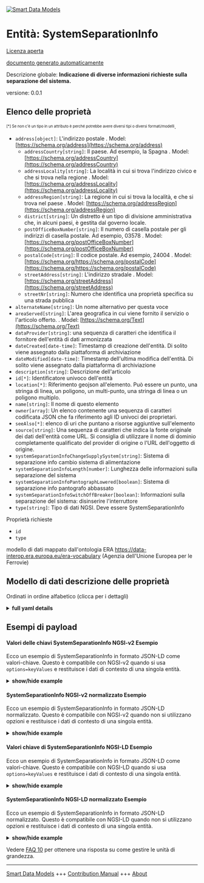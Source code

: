 <!-- 10-Header -->
    
[![Smart Data Models](https://smartdatamodels.org/wp-content/uploads/2022/01/SmartDataModels_logo.png "Logo")](https://smartdatamodels.org)    

Entità: SystemSeparationInfo    
============================
<!-- /10-Header -->
    
<!-- 15-License -->
    

[Licenza aperta](https://github.com/smart-data-models//dataModel.ERA/blob/master/SystemSeparationInfo/LICENSE.md)    

[documento generato automaticamente](https://docs.google.com/presentation/d/e/2PACX-1vTs-Ng5dIAwkg91oTTUdt8ua7woBXhPnwavZ0FxgR8BsAI_Ek3C5q97Nd94HS8KhP-r_quD4H0fgyt3/pub?start=false&loop=false&delayms=3000#slide=id.gb715ace035_0_60)    
<!-- /15-License -->
    
<!-- 20-Description -->
    

Descrizione globale: **Indicazione di diverse informazioni richieste sulla separazione del sistema.**    

versione: 0.0.1    
<!-- /20-Description -->
    
<!-- 30-PropertiesList -->
    

## Elenco delle proprietà    

<sup><sub>[*] Se non c'è un tipo in un attributo è perché potrebbe avere diversi tipi o diversi formati/modelli</sub></sup>.    
- `address[object]`: L'indirizzo postale  . Model: [https://schema.org/address](https://schema.org/address)
	- `addressCountry[string]`: Il paese. Ad esempio, la Spagna  . Model: [https://schema.org/addressCountry](https://schema.org/addressCountry)    
	- `addressLocality[string]`: La località in cui si trova l'indirizzo civico e che si trova nella regione  . Model: [https://schema.org/addressLocality](https://schema.org/addressLocality)    
	- `addressRegion[string]`: La regione in cui si trova la località, e che si trova nel paese  . Model: [https://schema.org/addressRegion](https://schema.org/addressRegion)    
	- `district[string]`: Un distretto è un tipo di divisione amministrativa che, in alcuni paesi, è gestita dal governo locale.      
	- `postOfficeBoxNumber[string]`: Il numero di casella postale per gli indirizzi di casella postale. Ad esempio, 03578  . Model: [https://schema.org/postOfficeBoxNumber](https://schema.org/postOfficeBoxNumber)    
	- `postalCode[string]`: Il codice postale. Ad esempio, 24004  . Model: [https://schema.org/https://schema.org/postalCode](https://schema.org/https://schema.org/postalCode)    
	- `streetAddress[string]`: L'indirizzo stradale  . Model: [https://schema.org/streetAddress](https://schema.org/streetAddress)    
	- `streetNr[string]`: Numero che identifica una proprietà specifica su una strada pubblica      
- `alternateName[string]`: Un nome alternativo per questa voce  
- `areaServed[string]`: L'area geografica in cui viene fornito il servizio o l'articolo offerto.  . Model: [https://schema.org/Text](https://schema.org/Text)
- `dataProvider[string]`: una sequenza di caratteri che identifica il fornitore dell'entità di dati armonizzata  
- `dateCreated[date-time]`: Timestamp di creazione dell'entità. Di solito viene assegnato dalla piattaforma di archiviazione  
- `dateModified[date-time]`: Timestamp dell'ultima modifica dell'entità. Di solito viene assegnato dalla piattaforma di archiviazione  
- `description[string]`: Descrizione dell'articolo  
- `id[*]`: Identificatore univoco dell'entità  
- `location[*]`: Riferimento geojson all'elemento. Può essere un punto, una stringa di linea, un poligono, un multi-punto, una stringa di linea o un poligono multiplo.  
- `name[string]`: Il nome di questo elemento  
- `owner[array]`: Un elenco contenente una sequenza di caratteri codificata JSON che fa riferimento agli ID univoci dei proprietari.  
- `seeAlso[*]`: elenco di uri che puntano a risorse aggiuntive sull'elemento  
- `source[string]`: Una sequenza di caratteri che indica la fonte originale dei dati dell'entità come URL. Si consiglia di utilizzare il nome di dominio completamente qualificato del provider di origine o l'URL dell'oggetto di origine.  
- `systemSeparationInfoChangeSupplySystem[string]`: Sistema di separazione info cambio sistema di alimentazione  
- `systemSeparationInfoLength[number]`: Lunghezza delle informazioni sulla separazione del sistema  
- `systemSeparationInfoPantographLowered[boolean]`: Sistema di separazione info pantografo abbassato  
- `systemSeparationInfoSwitchOffBreaker[boolean]`: Informazioni sulla separazione del sistema: disinserire l'interruttore  
- `type[string]`: Tipo di dati NGSI. Deve essere SystemSeparationInfo  
<!-- /30-PropertiesList -->
    
<!-- 35-RequiredProperties -->
    

Proprietà richieste    
- `id`  
- `type`  
<!-- /35-RequiredProperties -->
    
<!-- 40-RequiredProperties -->
    

modello di dati mappato dall'ontologia ERA https://data-interop.era.europa.eu/era-vocabulary (Agenzia dell'Unione Europea per le Ferrovie)    
<!-- /40-RequiredProperties -->
    
<!-- 50-DataModelHeader -->
    

## Modello di dati descrizione delle proprietà    

Ordinati in ordine alfabetico (clicca per i dettagli)    
<!-- /50-DataModelHeader -->
    
<!-- 60-ModelYaml -->
    
<details><summary><strong>full yaml details</strong></summary>      

```yaml    
SystemSeparationInfo:      
  description: Indication of required several information on system separation.      
  properties:      
    address:      
      description: The mailing address      
      properties:      
        addressCountry:      
          description: 'The country. For example, Spain'      
          type: string      
          x-ngsi:      
            model: https://schema.org/addressCountry      
            type: Property      
        addressLocality:      
          description: 'The locality in which the street address is, and which is in the region'      
          type: string      
          x-ngsi:      
            model: https://schema.org/addressLocality      
            type: Property      
        addressRegion:      
          description: 'The region in which the locality is, and which is in the country'      
          type: string      
          x-ngsi:      
            model: https://schema.org/addressRegion      
            type: Property      
        district:      
          description: 'A district is a type of administrative division that, in some countries, is managed by the local government'      
          type: string      
          x-ngsi:      
            type: Property      
        postOfficeBoxNumber:      
          description: 'The post office box number for PO box addresses. For example, 03578'      
          type: string      
          x-ngsi:      
            model: https://schema.org/postOfficeBoxNumber      
            type: Property      
        postalCode:      
          description: 'The postal code. For example, 24004'      
          type: string      
          x-ngsi:      
            model: https://schema.org/https://schema.org/postalCode      
            type: Property      
        streetAddress:      
          description: The street address      
          type: string      
          x-ngsi:      
            model: https://schema.org/streetAddress      
            type: Property      
        streetNr:      
          description: Number identifying a specific property on a public street      
          type: string      
          x-ngsi:      
            type: Property      
      type: object      
      x-ngsi:      
        model: https://schema.org/address      
        type: Property      
    alternateName:      
      description: An alternative name for this item      
      type: string      
      x-ngsi:      
        type: Property      
    areaServed:      
      description: The geographic area where a service or offered item is provided      
      type: string      
      x-ngsi:      
        model: https://schema.org/Text      
        type: Property      
    dataProvider:      
      description: A sequence of characters identifying the provider of the harmonised data entity      
      type: string      
      x-ngsi:      
        type: Property      
    dateCreated:      
      description: Entity creation timestamp. This will usually be allocated by the storage platform      
      format: date-time      
      type: string      
      x-ngsi:      
        type: Property      
    dateModified:      
      description: Timestamp of the last modification of the entity. This will usually be allocated by the storage platform      
      format: date-time      
      type: string      
      x-ngsi:      
        type: Property      
    description:      
      description: A description of this item      
      type: string      
      x-ngsi:      
        type: Property      
    id:      
      anyOf:      
        - description: Identifier format of any NGSI entity      
          maxLength: 256      
          minLength: 1      
          pattern: ^[\w\-\.\{\}\$\+\*\[\]`|~^@!,:\\]+$      
          type: string      
          x-ngsi:      
            type: Property      
        - description: Identifier format of any NGSI entity      
          format: uri      
          type: string      
          x-ngsi:      
            type: Property      
      description: Unique identifier of the entity      
      x-ngsi:      
        type: Property      
    location:      
      description: 'Geojson reference to the item. It can be Point, LineString, Polygon, MultiPoint, MultiLineString or MultiPolygon'      
      oneOf:      
        - description: Geojson reference to the item. Point      
          properties:      
            bbox:      
              items:      
                type: number      
              minItems: 4      
              type: array      
            coordinates:      
              items:      
                type: number      
              minItems: 2      
              type: array      
            type:      
              enum:      
                - Point      
              type: string      
          required:      
            - type      
            - coordinates      
          title: GeoJSON Point      
          type: object      
          x-ngsi:      
            type: GeoProperty      
        - description: Geojson reference to the item. LineString      
          properties:      
            bbox:      
              items:      
                type: number      
              minItems: 4      
              type: array      
            coordinates:      
              items:      
                items:      
                  type: number      
                minItems: 2      
                type: array      
              minItems: 2      
              type: array      
            type:      
              enum:      
                - LineString      
              type: string      
          required:      
            - type      
            - coordinates      
          title: GeoJSON LineString      
          type: object      
          x-ngsi:      
            type: GeoProperty      
        - description: Geojson reference to the item. Polygon      
          properties:      
            bbox:      
              items:      
                type: number      
              minItems: 4      
              type: array      
            coordinates:      
              items:      
                items:      
                  items:      
                    type: number      
                  minItems: 2      
                  type: array      
                minItems: 4      
                type: array      
              type: array      
            type:      
              enum:      
                - Polygon      
              type: string      
          required:      
            - type      
            - coordinates      
          title: GeoJSON Polygon      
          type: object      
          x-ngsi:      
            type: GeoProperty      
        - description: Geojson reference to the item. MultiPoint      
          properties:      
            bbox:      
              items:      
                type: number      
              minItems: 4      
              type: array      
            coordinates:      
              items:      
                items:      
                  type: number      
                minItems: 2      
                type: array      
              type: array      
            type:      
              enum:      
                - MultiPoint      
              type: string      
          required:      
            - type      
            - coordinates      
          title: GeoJSON MultiPoint      
          type: object      
          x-ngsi:      
            type: GeoProperty      
        - description: Geojson reference to the item. MultiLineString      
          properties:      
            bbox:      
              items:      
                type: number      
              minItems: 4      
              type: array      
            coordinates:      
              items:      
                items:      
                  items:      
                    type: number      
                  minItems: 2      
                  type: array      
                minItems: 2      
                type: array      
              type: array      
            type:      
              enum:      
                - MultiLineString      
              type: string      
          required:      
            - type      
            - coordinates      
          title: GeoJSON MultiLineString      
          type: object      
          x-ngsi:      
            type: GeoProperty      
        - description: Geojson reference to the item. MultiLineString      
          properties:      
            bbox:      
              items:      
                type: number      
              minItems: 4      
              type: array      
            coordinates:      
              items:      
                items:      
                  items:      
                    items:      
                      type: number      
                    minItems: 2      
                    type: array      
                  minItems: 4      
                  type: array      
                type: array      
              type: array      
            type:      
              enum:      
                - MultiPolygon      
              type: string      
          required:      
            - type      
            - coordinates      
          title: GeoJSON MultiPolygon      
          type: object      
          x-ngsi:      
            type: GeoProperty      
      x-ngsi:      
        type: GeoProperty      
    name:      
      description: The name of this item      
      type: string      
      x-ngsi:      
        type: Property      
    owner:      
      description: A List containing a JSON encoded sequence of characters referencing the unique Ids of the owner(s)      
      items:      
        anyOf:      
          - description: Identifier format of any NGSI entity      
            maxLength: 256      
            minLength: 1      
            pattern: ^[\w\-\.\{\}\$\+\*\[\]`|~^@!,:\\]+$      
            type: string      
            x-ngsi:      
              type: Property      
          - description: Identifier format of any NGSI entity      
            format: uri      
            type: string      
            x-ngsi:      
              type: Property      
        description: Unique identifier of the entity      
        x-ngsi:      
          type: Property      
      type: array      
      x-ngsi:      
        type: Property      
    seeAlso:      
      description: list of uri pointing to additional resources about the item      
      oneOf:      
        - items:      
            format: uri      
            type: string      
          minItems: 1      
          type: array      
        - format: uri      
          type: string      
      x-ngsi:      
        type: Property      
    source:      
      description: 'A sequence of characters giving the original source of the entity data as a URL. Recommended to be the fully qualified domain name of the source provider, or the URL to the source object'      
      type: string      
      x-ngsi:      
        type: Property      
    systemSeparationInfoChangeSupplySystem:      
      description: System separation info change supply system      
      type: string      
      x-ngsi:      
        type: Property      
    systemSeparationInfoLength:      
      description: System separation info length      
      type: number      
      x-ngsi:      
        type: Property      
    systemSeparationInfoPantographLowered:      
      description: System separation info  pantograph lowered      
      type: boolean      
      x-ngsi:      
        type: Property      
    systemSeparationInfoSwitchOffBreaker:      
      description: System separation info switch off breaker      
      type: boolean      
      x-ngsi:      
        type: Property      
    type:      
      description: NGSI data type. It has to be SystemSeparationInfo      
      enum:      
        - SystemSeparationInfo      
      type: string      
      x-ngsi:      
        type: Property      
  required:      
    - id      
    - type      
  type: object      
  x-derived-from: http://data.europa.eu/949/SystemSeparationInfo      
  x-disclaimer: 'Redistribution and use in source and binary forms, with or without modification, are permitted  provided that the license conditions are met. Copyleft (c) 2023 Contributors to Smart Data Models Program'      
  x-license-url: https://github.com/smart-data-models/dataModel.ERA/blob/master/SystemSeparationInfo/LICENSE.md      
  x-model-schema: https://smart-data-models.github.io/dataModel.ERA/Certificate/schema.json      
  x-model-tags: 'ERA vocabulary, railway, train'      
  x-version: 0.0.1      
```    
</details>      
<!-- /60-ModelYaml -->
    
<!-- 70-MiddleNotes -->
    
<!-- /70-MiddleNotes -->
    
<!-- 80-Examples -->
    

## Esempi di payload    

#### Valori delle chiavi SystemSeparationInfo NGSI-v2 Esempio    

Ecco un esempio di SystemSeparationInfo in formato JSON-LD come valori-chiave. Questo è compatibile con NGSI-v2 quando si usa `options=keyValues` e restituisce i dati di contesto di una singola entità.    
<details><summary><strong>show/hide example</strong></summary>      

```json  

{  
  "id": "urn:ngsi-ld:SystemSeparationInfo:id:OEYU:04558809",  
  "dateCreated": "1971-06-11T11:02:58Z",  
  "dateModified": "1981-04-17T22:16:45Z",  
  "source": "Quickly final probably box society with. View woman main analysis. Think region why best with.",  
  "name": "Treat inside expect figure. Animal ago television visit late.",  
  "alternateName": "Under feel opportunity next win",  
  "description": "Notice customer speak employee spend lose. Role middle teach important order section task outside. Center resource contro",  
  "dataProvider": "Drive read poor policy. Try quality report safe. Yard reason continue wide.",  
  "owner": [  
    "urn:ngsi-ld:SystemSeparationInfo:items:ADKU:62722895",  
    "urn:ngsi-ld:SystemSeparationInfo:items:TSIM:96224949"  
  ],  
  "seeAlso": [  
    "urn:ngsi-ld:SystemSeparationInfo:items:GQMR:39834804"  
  ],  
  "location": {  
    "type": "Point",  
    "coordinates": [  
      37.1257535,  
      35.88905  
    ]  
  },  
  "address": {  
    "streetAddress": "Rate matter lawyer kitchen late since opportunity sou",  
    "addressLocality": "Two tell buy opportunity particular pass. Military food together peace successfu",  
    "addressRegion": "Always mission where respond campaign military. Key town democratic trade control. Reach myself staff week",  
    "addressCountry": "Prove quite trouble call throughout specific force. Cut gas short explain hospital note.",  
    "postalCode": "Yet position eye manager might chair. Window rich blue media stop expect view care. Floor although light its.",  
    "postOfficeBoxNumber": "Miss word baby put think what. Political everybody than put world discu",  
    "streetNr": "Town main career staff why ahead process. Woman seat PM never good. Cut at w",  
    "district": "Forget memory specific own fast p"  
  },  
  "areaServed": "Understand him visit certain task. Bar staff use but.",  
  "type": "SystemSeparationInfo",  
  "systemSeparationInfoChangeSupplySystem": "Bed class laugh idea improve garden goal. Skin possible perhaps board. Letter short agent class. Trial role guess.",  
  "systemSeparationInfoLength": 864,  
  "systemSeparationInfoPantographLowered": false,  
  "systemSeparationInfoSwitchOffBreaker": false
}  
```  
</details>    

#### SystemSeparationInfo NGSI-v2 normalizzato Esempio    

Ecco un esempio di SystemSeparationInfo in formato JSON-LD normalizzato. Questo è compatibile con NGSI-v2 quando non si utilizzano opzioni e restituisce i dati di contesto di una singola entità.    
<details><summary><strong>show/hide example</strong></summary>      

```json  

{  
  "id": "urn:ngsi-ld:SystemSeparationInfo:id:OEYU:04558809",  
  "dateCreated": {  
    "type": "DateTime",  
    "value": "1971-06-11T11:02:58Z"  
  },  
  "dateModified": {  
    "type": "DateTime",  
    "value": "1981-04-17T22:16:45Z"  
  },  
  "source": {  
    "type": "Text",  
    "value": "Quickly final probably box society with. View woman main analysis. Think region why best with."  
  },  
  "name": {  
    "type": "Text",  
    "value": "Treat inside expect figure. Animal ago television visit late."  
  },  
  "alternateName": {  
    "type": "Text",  
    "value": "Under feel opportunity next win"  
  },  
  "description": {  
    "type": "Text",  
    "value": "Notice customer speak employee spend lose. Role middle teach important order section task outside. Center resource contro"  
  },  
  "dataProvider": {  
    "type": "Text",  
    "value": "Drive read poor policy. Try quality report safe. Yard reason continue wide."  
  },  
  "owner": {  
    "type": "StructuredValue",  
    "value": [  
      "urn:ngsi-ld:SystemSeparationInfo:items:ADKU:62722895",  
      "urn:ngsi-ld:SystemSeparationInfo:items:TSIM:96224949"  
    ]  
  },  
  "seeAlso": {  
    "type": "StructuredValue",  
    "value": [  
      "urn:ngsi-ld:SystemSeparationInfo:items:GQMR:39834804"  
    ]  
  },  
  "location": {  
    "type": "geo:json",  
    "value": {  
      "type": "Point",  
      "coordinates": [  
        37.1257535,  
        35.88905  
      ]  
    }  
  },  
  "address": {  
    "type": "StructuredValue",  
    "value": {  
      "streetAddress": "Rate matter lawyer kitchen late since opportunity sou",  
      "addressLocality": "Two tell buy opportunity particular pass. Military food together peace successfu",  
      "addressRegion": "Always mission where respond campaign military. Key town democratic trade control. Reach myself staff week",  
      "addressCountry": "Prove quite trouble call throughout specific force. Cut gas short explain hospital note.",  
      "postalCode": "Yet position eye manager might chair. Window rich blue media stop expect view care. Floor although light its.",  
      "postOfficeBoxNumber": "Miss word baby put think what. Political everybody than put world discu",  
      "streetNr": "Town main career staff why ahead process. Woman seat PM never good. Cut at w",  
      "district": "Forget memory specific own fast p"  
    }  
  },  
  "areaServed": {  
    "type": "Text",  
    "value": "Understand him visit certain task. Bar staff use but."  
  },  
  "type": "SystemSeparationInfo",  
  "systemSeparationInfoChangeSupplySystem": {  
    "type": "Text",  
    "value": "Bed class laugh idea improve garden goal. Skin possible perhaps board. Letter short agent class. Trial role guess."  
  },  
  "systemSeparationInfoLength": {  
    "type": "Number",  
    "value": 864  
  },  
  "systemSeparationInfoPantographLowered": {  
    "type": "Boolean",  
    "value": false  
  },  
  "systemSeparationInfoSwitchOffBreaker": {  
    "type": "Boolean",  
    "value": false  
  }  
}  
```  
</details>    

#### Valori chiave di SystemSeparationInfo NGSI-LD Esempio    

Ecco un esempio di SystemSeparationInfo in formato JSON-LD come valori-chiave. Questo è compatibile con NGSI-LD quando si usa `options=keyValues` e restituisce i dati di contesto di una singola entità.    
<details><summary><strong>show/hide example</strong></summary>      

```json  

{  
  "id": "urn:ngsi-ld:SystemSeparationInfo:id:OEYU:04558809",  
  "dateCreated": "1971-06-11T11:02:58Z",  
  "dateModified": "1981-04-17T22:16:45Z",  
  "source": "Quickly final probably box society with. View woman main analysis. Think region why best with.",  
  "name": "Treat inside expect figure. Animal ago television visit late.",  
  "alternateName": "Under feel opportunity next win",  
  "description": "Notice customer speak employee spend lose. Role middle teach important order section task outside. Center resource contro",  
  "dataProvider": "Drive read poor policy. Try quality report safe. Yard reason continue wide.",  
  "owner": [  
    "urn:ngsi-ld:SystemSeparationInfo:items:ADKU:62722895",  
    "urn:ngsi-ld:SystemSeparationInfo:items:TSIM:96224949"  
  ],  
  "seeAlso": [  
    "urn:ngsi-ld:SystemSeparationInfo:items:GQMR:39834804"  
  ],  
  "location": {  
    "type": "Point",  
    "coordinates": [  
      37.1257535,  
      35.88905  
    ]  
  },  
  "address": {  
    "streetAddress": "Rate matter lawyer kitchen late since opportunity sou",  
    "addressLocality": "Two tell buy opportunity particular pass. Military food together peace successfu",  
    "addressRegion": "Always mission where respond campaign military. Key town democratic trade control. Reach myself staff week",  
    "addressCountry": "Prove quite trouble call throughout specific force. Cut gas short explain hospital note.",  
    "postalCode": "Yet position eye manager might chair. Window rich blue media stop expect view care. Floor although light its.",  
    "postOfficeBoxNumber": "Miss word baby put think what. Political everybody than put world discu",  
    "streetNr": "Town main career staff why ahead process. Woman seat PM never good. Cut at w",  
    "district": "Forget memory specific own fast p"  
  },  
  "areaServed": "Understand him visit certain task. Bar staff use but.",  
  "type": "SystemSeparationInfo",  
  "systemSeparationInfoChangeSupplySystem": "Bed class laugh idea improve garden goal. Skin possible perhaps board. Letter short agent class. Trial role guess.",  
  "systemSeparationInfoLength": 864,  
  "systemSeparationInfoPantographLowered": false,  
  "systemSeparationInfoSwitchOffBreaker": false,  
  "@context": [  
    "https://raw.githubusercontent.com/smart-data-models/dataModel.ERA/master/context.jsonld"  
  ]  
}  
```  
</details>    

#### SystemSeparationInfo NGSI-LD normalizzato Esempio    

Ecco un esempio di SystemSeparationInfo in formato JSON-LD normalizzato. Questo è compatibile con NGSI-LD quando non si utilizzano opzioni e restituisce i dati di contesto di una singola entità.    
<details><summary><strong>show/hide example</strong></summary>      

```json  

{  
  "id": "urn:ngsi-ld:SystemSeparationInfo:id:XYDV:99228074",  
  "dateCreated": {  
    "type": "Property",  
    "value": {  
      "@type": "DateTime",  
      "@value": "1990-08-14T02:23:40Z"  
    }  
  },  
  "dateModified": {  
    "type": "Property",  
    "value": {  
      "@type": "DateTime",  
      "@value": "2005-06-05T23:14:26Z"  
    }  
  },  
  "source": {  
    "type": "Property",  
    "value": "Stuff kind likely de"  
  },  
  "name": {  
    "type": "Property",  
    "value": "Story pay cover hot which. Day difference floor make husband say. Through break ok daughter."  
  },  
  "alternateName": {  
    "type": "Property",  
    "value": "Scientist maintain feel baby inte"  
  },  
  "description": {  
    "type": "Property",  
    "value": "Might new take. Month detail matter moment here current. Rock sign number. "  
  },  
  "dataProvider": {  
    "type": "Property",  
    "value": "Always speak able break billion requ"  
  },  
  "owner": {  
    "type": "Property",  
    "value": [  
      "urn:ngsi-ld:SystemSeparationInfo:items:KLAD:01706991",  
      "urn:ngsi-ld:SystemSeparationInfo:items:OUMR:57506132"  
    ]  
  },  
  "seeAlso": {  
    "type": "Property",  
    "value": [  
      "urn:ngsi-ld:SystemSeparationInfo:items:FZOT:63378927"  
    ]  
  },  
  "location": {  
    "type": "Property",  
    "value": {  
      "type": "Point",  
      "coordinates": [  
        -75.5485445,  
        77.256275  
      ]  
    }  
  },  
  "address": {  
    "type": "Property",  
    "value": {  
      "streetAddress": "Environmental stage comme",  
      "addressLocality": "Go under experience nor. Defense skill make product.",  
      "addressRegion": "Scientist letter artis",  
      "addressCountry": "Close born subject among water. Hear computer quest",  
      "postalCode": "Until along talk long. Keep support prepare direction reveal national. Effect few institution inside avoid. In hundred gun result clearly.",  
      "postOfficeBoxNumber": "Do account nothing executive ground. Brother put all often recognize method. Surface red three front su",  
      "streetNr": "Beautiful hotel necessary college risk baby. Stop wish either everyone. E",  
      "district": "Impact treatment follow leader. "  
    }  
  },  
  "areaServed": {  
    "type": "Property",  
    "value": "Push film partner. Soon themselves guy expert however."  
  },  
  "type": "SystemSeparationInfo",  
  "systemSeparationInfoChangeSupplySystem": {  
    "type": "Property",  
    "value": "Age ten church not. Edge"  
  },  
  "systemSeparationInfoLength": {  
    "type": "Property",  
    "value": 735  
  },  
  "systemSeparationInfoPantographLowered": {  
    "type": "Property",  
    "value": false  
  },  
  "systemSeparationInfoSwitchOffBreaker": {  
    "type": "Property",  
    "value": true  
  },  
  "@context": [  
    "https://raw.githubusercontent.com/smart-data-models/dataModel.ERA/master/context.jsonld"  
  ]  
}  
```  
</details><!-- /80-Examples -->
    
<!-- 90-FooterNotes -->
    
<!-- /90-FooterNotes -->
    
<!-- 95-Units -->
    

Vedere [FAQ 10](https://smartdatamodels.org/index.php/faqs/) per ottenere una risposta su come gestire le unità di grandezza.    
<!-- /95-Units -->
    
<!-- 97-LastFooter -->
    
---    

[Smart Data Models](https://smartdatamodels.org) +++ [Contribution Manual](https://bit.ly/contribution_manual) +++ [About](https://bit.ly/Introduction_SDM)<!-- /97-LastFooter -->
    
